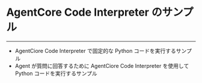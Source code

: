 # AgentCore Code Interpreter のサンプル


---
* AgentCiore Code Interpreter で固定的な Python コードを実行するサンプル
* Agent が質問に回答するために AgentCiore Code Interpreter を使用して Python コードを実行するサンプル

